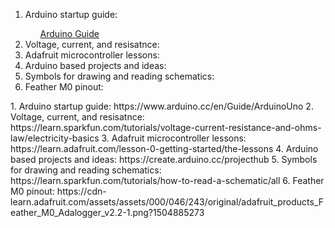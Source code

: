 <ol>
  <li>Arduino startup guide:</li>
    <ul style="list-style-type:none;">
      <li><a href="https://www.arduino.cc/en/Guide/ArduinoUno">Arduino Guide</a></li>
    </ul>
  <li>Voltage, current, and resisatnce:</li>
  <li>Adafruit microcontroller lessons:</li>
  <li>Arduino based projects and ideas:</li>
  <li>Symbols for drawing and reading schematics:</li>
  <li>Feather M0 pinout:</li>
</ol> 
1. Arduino startup guide:  
https://www.arduino.cc/en/Guide/ArduinoUno 
2. Voltage, current, and resisatnce:  
https://learn.sparkfun.com/tutorials/voltage-current-resistance-and-ohms-law/electricity-basics
3. Adafruit microcontroller lessons:  
https://learn.adafruit.com/lesson-0-getting-started/the-lessons
4. Arduino based projects and ideas:  
https://create.arduino.cc/projecthub
5. Symbols for drawing and reading schematics:  
https://learn.sparkfun.com/tutorials/how-to-read-a-schematic/all
6. Feather M0 pinout:  
https://cdn-learn.adafruit.com/assets/assets/000/046/243/original/adafruit_products_Feather_M0_Adalogger_v2.2-1.png?1504885273
